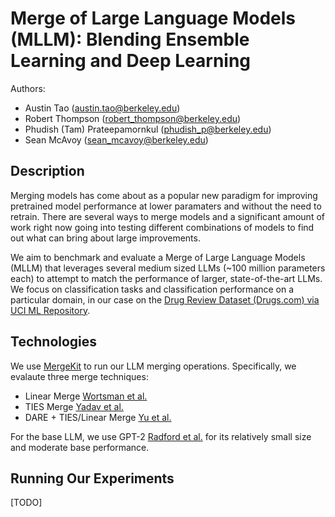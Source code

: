 # Merge of Large Language Models (MLLM): Blending Ensemble Learning and Deep Learning

Authors:

- Austin Tao ([austin.tao@berkeley.edu](mailto:austin.tao@berkeley.edu))
- Robert Thompson ([robert_thompson@berkeley.edu](mailto:robert_thompson@berkeley.edu))
- Phudish (Tam) Prateepamornkul ([phudish_p@berkeley.edu](mailto:phudish_p@berkeley.edu))
- Sean McAvoy ([sean_mcavoy@berkeley.edu](mailto:sean_mcavoy@berkeley.edu))

## Description

Merging models has come about as a popular new paradigm for improving pretrained model
performance at lower paramaters and without the need to retrain. There are several ways
to merge models and a significant amount of work right now going into testing
different combinations of models to find out what can bring about large improvements.

We aim to benchmark and evaluate a Merge of Large Language Models (MLLM) that leverages several medium sized LLMs (~100 million parameters each)
to attempt to match the performance of larger, state-of-the-art LLMs. We focus on classification tasks and classification performance on a particular domain, in our case on the
[Drug Review Dataset (Drugs.com) via UCI ML Repository](https://archive.ics.uci.edu/dataset/462/drug+review+dataset+drugs+com).

## Technologies

We use [MergeKit](https://github.com/arcee-ai/mergekit) to run our LLM merging operations. Specifically,
we evalaute three merge techniques:

- Linear Merge [Wortsman et al.](https://doi.org/10.48550/arXiv.2203.05482)
- TIES Merge [Yadav et al.](https://doi.org/10.48550/arXiv.2306.01708)
- DARE + TIES/Linear Merge [Yu et al.](https://doi.org/10.48550/arXiv.2311.03099)

For the base LLM, we use GPT-2 [Radford et al.](https://d4mucfpksywv.cloudfront.net/better-language-models/language_models_are_unsupervised_multitask_learners.pdf) for
its relatively small size and moderate base performance.

## Running Our Experiments

[TODO]
